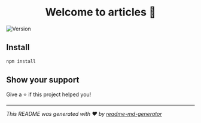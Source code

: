 <h1 align="center">Welcome to articles 👋</h1>
<p>
  <img alt="Version" src="https://img.shields.io/npm/v/articles.svg">
</p>

## Install

```sh
npm install
```

## Show your support

Give a ⭐️ if this project helped you!

***
_This README was generated with ❤️ by [readme-md-generator](https://github.com/kefranabg/readme-md-generator)_